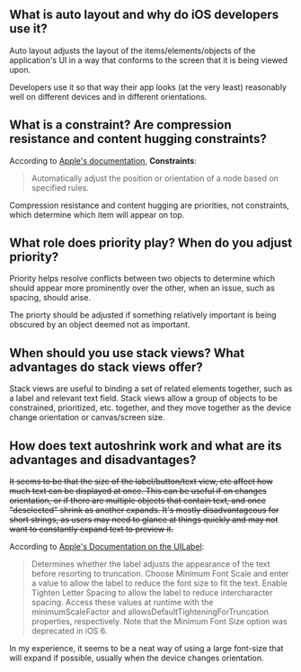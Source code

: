 ## What is auto layout and why do iOS developers use it?

Auto layout adjusts the layout of the items/elements/objects of the application's UI in a way that conforms to the screen that it is being viewed upon. 

Developers use it so that way their app looks (at the very least) reasonably well on different devices and in different orientations.

## What is a constraint? Are compression resistance and content hugging constraints?

According to [Apple's documentation](https://developer.apple.com/documentation/scenekit/constraints), **Constraints**:

> Automatically adjust the position or orientation of a node based on specified rules.

Compression resistance and content hugging are priorities, not constraints, which determine which item will appear on top. 


## What role does priority play? When do you adjust priority?

Priority helps resolve conflicts between two objects to determine which should appear more prominently over the other, when an issue, such as spacing, should arise.

The priorty should be adjusted if something relatively important is being obscured by an object deemed not as important.

## When should you use stack views? What advantages do stack views offer?

Stack views are useful to binding a set of related elements together, such as a label and relevant text field. Stack views allow a group of objects to be constrained, prioritized, etc. together, and they move together as the device change orientation or canvas/screen size.

## How does text autoshrink work and what are its advantages and disadvantages?

~~It seems to be that the size of the label/button/text view, etc affect how much text can be displayed at once. This can be useful if on changes orientation, or if there are multiple objects that contain text, and once "deselected" shrink as another expands. It's mostly disadvantageous for short strings, as users may need to glance at things quickly and may not want to constantly expand text to preview it.~~

According to [Apple's Documentation on the UILabel](https://developer.apple.com/documentation/uikit/uilabel):

> Determines whether the label adjusts the appearance of the text before resorting to truncation. Choose Minimum Font Scale and enter a value to allow the label to reduce the font size to fit the text. Enable Tighten Letter Spacing to allow the label to reduce intercharacter spacing. Access these values at runtime with the minimumScaleFactor and allowsDefaultTighteningForTruncation properties, respectively. Note that the Minimum Font Size option was deprecated in iOS 6.

In my experience, it seems to be a neat way of using a large font-size that will expand if possible, usually when the device changes orientation.